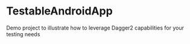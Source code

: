 # TestableAndroidApp
Demo project to illustrate how to leverage Dagger2 capabilities for your testing needs
